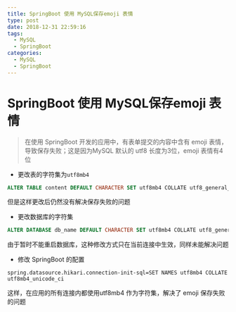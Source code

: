 ```yaml
---
title: SpringBoot 使用 MySQL保存emoji 表情
type: post
date: 2018-12-31 22:59:16
tags:
  - MySQL
  - SpringBoot
categories:
  - MySQL
  - SpringBoot
---
```


# SpringBoot 使用 MySQL保存emoji 表情

> 在使用 SpringBoot 开发的应用中，有表单提交的内容中含有 emoji 表情，导致保存失败；这是因为MySQL 默认的 utf8 长度为3位，emoji 表情有4位

- 更改表的字符集为`utf8mb4`

```sql
ALTER TABLE content DEFAULT CHARACTER SET utf8mb4 COLLATE utf8_general_ci;
```

但是这样更改后仍然没有解决保存失败的问题

- 更改数据库的字符集

```sql
ALTER DATABASE db_name DEFAULT CHARACTER SET utf8mb4 COLLATE utf8_general_ci;
```

由于暂时不能重启数据库，这种修改方式只在当前连接中生效，同样未能解决问题

- 修改 SpringBoot 的配置

```dsconfig
spring.datasource.hikari.connection-init-sql=SET NAMES utf8mb4 COLLATE utf8mb4_unicode_ci
```

这样，在应用的所有连接内都使用utf8mb4 作为字符集，解决了 emoji 保存失败的问题
